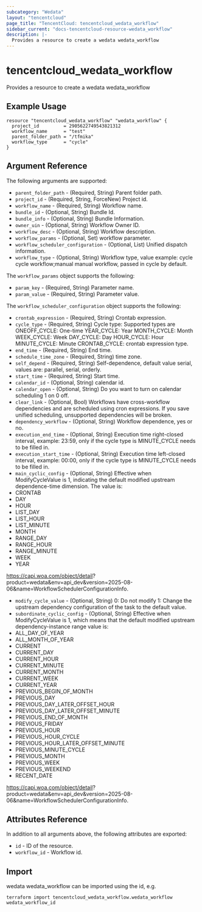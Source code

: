```yaml
---
subcategory: "Wedata"
layout: "tencentcloud"
page_title: "TencentCloud: tencentcloud_wedata_workflow"
sidebar_current: "docs-tencentcloud-resource-wedata_workflow"
description: |-
  Provides a resource to create a wedata wedata_workflow
---
```


# tencentcloud_wedata_workflow

Provides a resource to create a wedata wedata_workflow

## Example Usage

```hcl
resource "tencentcloud_wedata_workflow" "wedata_workflow" {
  project_id         = 2905622749543821312
  workflow_name      = "test"
  parent_folder_path = "/tfmika"
  workflow_type      = "cycle"
}
```

## Argument Reference

The following arguments are supported:

* `parent_folder_path` - (Required, String) Parent folder path.
* `project_id` - (Required, String, ForceNew) Project id.
* `workflow_name` - (Required, String) Workflow name.
* `bundle_id` - (Optional, String) Bundle Id.
* `bundle_info` - (Optional, String) Bundle Information.
* `owner_uin` - (Optional, String) Workflow Owner ID.
* `workflow_desc` - (Optional, String) Workflow description.
* `workflow_params` - (Optional, Set) workflow parameter.
* `workflow_scheduler_configuration` - (Optional, List) Unified dispatch information.
* `workflow_type` - (Optional, String) Workflow type, value example: cycle cycle workflow;manual manual workflow, passed in cycle by default.

The `workflow_params` object supports the following:

* `param_key` - (Required, String) Parameter name.
* `param_value` - (Required, String) Parameter value.

The `workflow_scheduler_configuration` object supports the following:

* `crontab_expression` - (Required, String) Crontab expression.
* `cycle_type` - (Required, String) Cycle type: Supported types are
ONEOFF_CYCLE: One-time
YEAR_CYCLE: Year
MONTH_CYCLE: Month
WEEK_CYCLE: Week
DAY_CYCLE: Day
HOUR_CYCLE: Hour
MINUTE_CYCLE: Minute
CRONTAB_CYCLE: crontab expression type.
* `end_time` - (Required, String) End time.
* `schedule_time_zone` - (Required, String) time zone.
* `self_depend` - (Required, String) Self-dependence, default value serial, values are: parallel, serial, orderly.
* `start_time` - (Required, String) Start time.
* `calendar_id` - (Optional, String) calendar id.
* `calendar_open` - (Optional, String) Do you want to turn on calendar scheduling 1 on 0 off.
* `clear_link` - (Optional, Bool) Workflows have cross-workflow dependencies and are scheduled using cron expressions. If you save unified scheduling, unsupported dependencies will be broken.
* `dependency_workflow` - (Optional, String) Workflow dependence, yes or no.
* `execution_end_time` - (Optional, String) Execution time right-closed interval, example: 23:59, only if the cycle type is MINUTE_CYCLE needs to be filled in.
* `execution_start_time` - (Optional, String) Execution time left-closed interval, example: 00:00, only if the cycle type is MINUTE_CYCLE needs to be filled in.
* `main_cyclic_config` - (Optional, String) Effective when ModifyCycleValue is 1, indicating the default modified upstream dependence-time dimension. The value is: 
* CRONTAB
* DAY
* HOUR
* LIST_DAY
* LIST_HOUR
 * LIST_MINUTE
 * MONTH
* RANGE_DAY
 * RANGE_HOUR
 * RANGE_MINUTE
* WEEK
* YEAR

https://capi.woa.com/object/detail? product=wedata&env=api_dev&version=2025-08-06&name=WorkflowSchedulerConfigurationInfo.
* `modify_cycle_value` - (Optional, String) 0: Do not modify 1: Change the upstream dependency configuration of the task to the default value.
* `subordinate_cyclic_config` - (Optional, String) Effective when ModifyCycleValue is 1, which means that the default modified upstream dependency-instance range
 value is: 
* ALL_DAY_OF_YEAR
* ALL_MONTH_OF_YEAR
* CURRENT
* CURRENT_DAY
* CURRENT_HOUR
* CURRENT_MINUTE
* CURRENT_MONTH
* CURRENT_WEEK
* CURRENT_YEAR
* PREVIOUS_BEGIN_OF_MONTH
* PREVIOUS_DAY
* PREVIOUS_DAY_LATER_OFFSET_HOUR
* PREVIOUS_DAY_LATER_OFFSET_MINUTE
* PREVIOUS_END_OF_MONTH
* PREVIOUS_FRIDAY
* PREVIOUS_HOUR
* PREVIOUS_HOUR_CYCLE
* PREVIOUS_HOUR_LATER_OFFSET_MINUTE
* PREVIOUS_MINUTE_CYCLE
* PREVIOUS_MONTH
* PREVIOUS_WEEK
* PREVIOUS_WEEKEND
* RECENT_DATE

https://capi.woa.com/object/detail? product=wedata&env=api_dev&version=2025-08-06&name=WorkflowSchedulerConfigurationInfo.

## Attributes Reference

In addition to all arguments above, the following attributes are exported:

* `id` - ID of the resource.
* `workflow_id` - Workflow id.



## Import

wedata wedata_workflow can be imported using the id, e.g.

```
terraform import tencentcloud_wedata_workflow.wedata_workflow wedata_workflow_id
```

